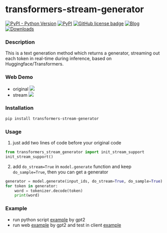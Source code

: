 # transformers-stream-generator

[![PyPI - Python Version](https://img.shields.io/pypi/pyversions/transformers-stream-generator.svg)](https://pypi.org/project/transformers-stream-generator/)
[![PyPI](https://img.shields.io/pypi/v/transformers-stream-generator.svg)](https://pypi.org/project/transformers-stream-generator/)
[![GitHub license badge](https://img.shields.io/github/license/LowinLi/transformers-stream-generator)](https://github.com/LowinLi/transformers-stream-generator/blob/main/LICENSE)
[![Blog](https://img.shields.io/badge/blog-LowinLi-important)](https://lowin.li)
[![Downloads](https://pepy.tech/badge/transformers-stream-generator)](https://pepy.tech/project/transformers-stream-generator)

### Description
This is a text generation method which returns a generator, streaming out each token in real-time during inference, based on Huggingface/Transformers. 

### Web Demo
+ original
![](./pic/original.gif)
+ stream
![](./pic/stream.gif)

### Installation
```bash
pip install transformers-stream-generator
```

### Usage
1. just add two lines of code before your original code
```python
from transformers_stream_generator import init_stream_support
init_stream_support()
```

2. add `do_stream=True` in `model.generate` function and keep `do_sample=True`, then you can get a generator
```python
generator = model.generate(input_ids, do_stream=True, do_sample=True)
for token in generator:
    word = tokenizer.decode(token)
    print(word)
```

### Example
+ run python script [example](./example/run.py) by gpt2
+ run web [example](./example/run_web.py)  by gpt2 and test in client [example](./example/test_client.py)